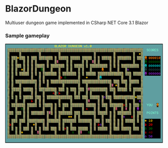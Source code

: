 # BlazorDungeon
Multiuser dungeon game implemented in CSharp NET Core 3.1 Blazor

### Sample gameplay ###
![Gameplay](./Resources/gameplay.gif)
